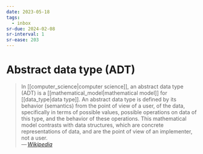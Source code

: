 ```yaml
---
date: 2023-05-18
tags:
  - inbox
sr-due: 2024-02-08
sr-interval: 1
sr-ease: 203
---
```

# Abstract data type (ADT)

> In [[computer_science|computer science]], an abstract data type (ADT) is a
> [[mathematical_model|mathematical model]] for [[data_type|data type]]. An abstract data type is
> defined by its behavior (semantics) from the point of view of a user, of the
> data, specifically in terms of possible values, possible operations on data of
> this type, and the behavior of these operations. This mathematical model
> contrasts with data structures, which are concrete representations of data,
> and are the point of view of an implementer, not a user.\
> — <cite>[Wikipedia](https://en.wikipedia.org/wiki/Abstract_data_type)</cite>
